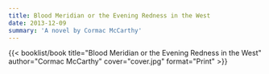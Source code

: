 ```yaml
---
title: Blood Meridian or the Evening Redness in the West
date: 2013-12-09
summary: 'A novel by Cormac McCarthy'
---
```


{{< booklist/book
title="Blood Meridian or the Evening Redness in the West"
author="Cormac McCarthy"
cover="cover.jpg"
format="Print" >}}

